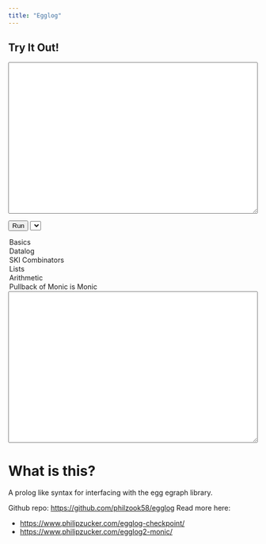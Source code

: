 ```yaml
---
title: "Egglog"
---
```


## Try It Out!

<script type="module">
        export { run };
        import init, { run_wasm } from './pkg/egglog.js';

        async function run() {
            await init();
            var query = document.getElementById("query").value;
            let example = `
                f(x) = x.
                /*
                g(X)=f(x):-z.
                f(X) = g(Q) :- Q = X, f(x).
                */
                y = x.
                plus(X,Y) <- plus(Y,X). 
                plus(b,q).
                ?- f(x) = x, x = x, y = x, plus(b,q) = plus(q,b), f(f(x)).
                `
            const result = run_wasm(query);
            console.log(result);
            document.getElementById("result").value = result;

        }
        window.run = run;
        //run();
</script>

<script>
function pickerbox(select){
    var xhr = new XMLHttpRequest();
    xhr.open('GET', `/egglog/examples/${select.value}`, true);

    // If specified, responseType must be empty string or "text"
    xhr.responseType = 'text';

    xhr.onload = function () {
        if (xhr.readyState === xhr.DONE) {
            if (xhr.status === 200) {
                //console.log(xhr.response);
                //console.log(xhr.responseText);
                document.getElementById("query").value = xhr.responseText;
            }
        }
    };

    xhr.send(null);
}
window.onload = () => {pickerbox(document.getElementById("examplepicker"))}
</script>

<textarea id="query" rows="20" style="width:100%">
</textarea>
<button onclick="run()">Run</button>
<select name="example" onchange="pickerbox(this)" id="examplepicker">
  <option value="basics.pl">Basics</option>
   <option value="datalog.pl">Datalog</option>
   <option value="ski.pl">SKI Combinators</option>
   <option value="lists.pl">Lists</option>
  <option value="arith.pl">Arithmetic</option>
  <option value="cat1.pl">Pullback of Monic is Monic</option>
</select>
<textarea id="result" rows="20" style="width:100%"> </textarea>

# What is this?

A prolog like syntax for interfacing with the egg egraph library.

Github repo: <https://github.com/philzook58/egglog>
Read more here: 
- <https://www.philipzucker.com/egglog-checkpoint/>
- <https://www.philipzucker.com/egglog2-monic/>
